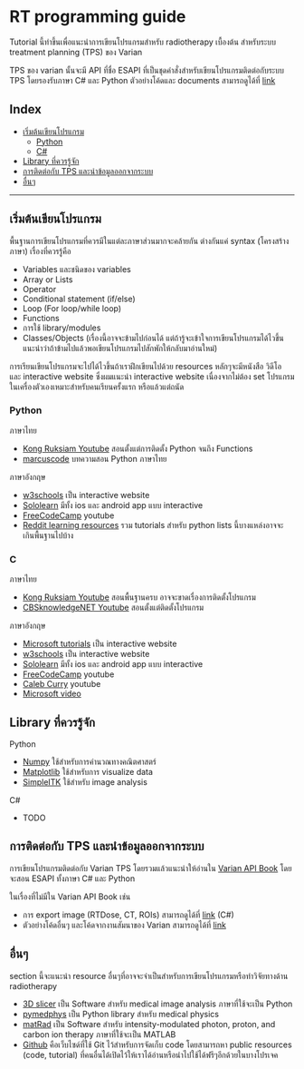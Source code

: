 # RT programming guide

Tutorial นี้ทำขึ้นเพื่อแนะนำการเขียนโปรแกรมสำหรับ radiotherapy เบื้องต้น สำหรับระบบ treatment planning (TPS) ของ Varian

TPS ของ varian นั้นจะมี API ที่ชื่อ ESAPI ที่เป็นชุดคำสั่งสำหรับเขียนโปรแกรมติดต่อกับระบบ TPS โดยรองรับภาษา C# และ Python ตัวอย่างโค้ดและ documents สามารถดูได้ที่ [link](https://varianapis.github.io/)

## Index

- [เริ่มต้นเขียนโปรแกรม](#เริ่มต้นเขียนโปรแกรม)
    - [Python](#python)
    - [C#](#c)
- [Library ที่ควรรู้จัก](##2.-library-ที่ควรรู้จัก)
- [การติดต่อกับ TPS และนำข้อมูลออกจากระบบ](#การติดต่อกับ-tps-และนำข้อมูลออกจากระบบ)
- [อื่นๆ](#อื่นๆ)

---

## เริ่มต้นเขียนโปรแกรม

พื้นฐานการเขียนโปรแกรมที่ควรมีในแต่ละภาษาส่วนมากจะคล้ายกัน ต่างกันแค่ syntax (โครงสร้างภาษา) เรื่องที่ควรรู้คือ

- Variables และชนิดของ variables
- Array or Lists
- Operator
- Conditional statement (if/else)
- Loop (For loop/while loop)
- Functions
- การใช้ library/modules
- Classes/Objects (เรื่องนี้อาจจะข้ามไปก่อนได้ แต่ถ้ารู้จะเข้าใจการเขียนโปรแกรมได้ไวขึ้น แนะนำว่าถ้าข้ามไปแล้วพอเขียนโปรแกรมไปสักพักให้กลับมาอ่านใหม่)

การเรียนเขียนโปรแกรมจะไปได้ไวขึ้นถ้าเราฝึกเขียนไปด้วย resources หลักๆจะมีหนังสือ วิดีโอ และ interactive website ซึ่งผมแนะนำ interactive website เนื่องจากไม่ต้อง set โปรแกรมในเครื่องตัวเองเหมาะสำหรับคนเรียนครั้งแรก หรือแล้วแต่ถนัด

### Python

ภาษาไทย

- [Kong Ruksiam Youtube](https://www.youtube.com/playlist?list=PLltVQYLz1BMBwqJysYnoEKWXUvqusJpgN) สอนตั้งแต่การติดตั้ง Python จนถึง Functions
- [marcuscode](http://marcuscode.com/lang/python) บทความสอน Python ภาษาไทย

ภาษาอังกฤษ

- [w3schools](https://www.w3schools.com/python) เป็น interactive website
- [Sololearn](https://www.sololearn.com/home) มีทั้ง ios และ android app แบบ interactive
- [FreeCodeCamp](https://www.youtube.com/watch?v=rfscVS0vtbw) youtube
- [Reddit learning resources](https://www.reddit.com/r/learnpython/wiki/index#wiki_new_to_python.3F) รวม tutorials สำหรับ python lists นี้บางแหล่งอาจจะเกินพื้นฐานไปบ้าง

### C #

ภาษาไทย

- [Kong Ruksiam Youtube](https://www.youtube.com/playlist?list=PLEE74DyIkwEm84UiA8fRGvJSecZaHZ9KY) สอนพื้นฐานครบ อาจจะขาดเรื่องการติดตั้งโปรแกรม
- [CBSknowledgeNET Youtube](https://www.youtube.com/playlist?list=PLFBv5UmF33FwhFnHXTNNQEq7uFop4v0i2) สอนตั้งแต่ติดตั้งโปรแกรม

ภาษาอังกฤษ

- [Microsoft tutorials](https://docs.microsoft.com/en-us/dotnet/csharp/tour-of-csharp/tutorials/) เป็น interactive website
- [w3schools](https://www.w3schools.com/cs/index.php) เป็น interactive website
- [Sololearn](https://www.sololearn.com/home) มีทั้ง ios และ android app แบบ interactive
- [FreeCodeCamp](https://www.youtube.com/watch?v=GhQdlIFylQ8) youtube
- [Caleb Curry](https://www.youtube.com/playlist?list=PL_c9BZzLwBRIXCJGLd4UzqH34uCclOFwC) youtube
- [Microsoft video](https://dotnet.microsoft.com/en-us/learn/csharp)

## Library ที่ควรรู้จัก

Python

- [Numpy](https://numpy.org/) ใช้สำหรับการคำนวณทางคณิตศาสตร์
- [Matplotlib](https://matplotlib.org/) ใช้สำหรับการ visualize data
- [SimpleITK](https://simpleitk.org/) ใช้สำหรับ image analysis

C#

- TODO

## การติดต่อกับ TPS และนำข้อมูลออกจากระบบ

การเขียนโปรแกรมติดต่อกับ Varian TPS โดยรวมแล้วแนะนำให้อ่านใน [Varian API Book](https://varianapis.github.io/VarianApiBook.pdf) โดยจะสอน ESAPI ทั้งภาษา C# และ Python

ในเรื่องที่ไม่มีใน Varian API Book เช่น

- การ export image (RTDose, CT, ROIs) สามารถดูได้ที่ [link](https://github.com/VarianAPIs/Varian-Code-Samples/blob/master/Eclipse%20Scripting%20API/plugins/Export3D.cs) (C#)
- ตัวอย่างโค้ดอื่นๆ และโค้ดจากงานสัมนาของ Varian สามารถดูได้ที่ [link](https://github.com/VarianAPIs)

## อื่นๆ

section นี้จะแนะนำ resource อื่นๆที่อาจจะจำเป็นสำหรับการเขียนโปรแกรมหรือทำวิจัยทางด้าน radiotherapy

- [3D slicer](https://www.slicer.org/) เป็น Software สำหรับ medical image analysis ภาษาที่ใช้จะเป็น Python
- [pymedphys](https://github.com/pymedphys/pymedphys) เป็น Python library สำหรับ medical physics
- [matRad](https://e0404.github.io/matRad/) เป็น Software สำหรับ intensity-modulated photon, proton, and carbon ion therapy ภาษาที่ใช้จะเป็น MATLAB
- [Github](https://github.com/) คือเว็บไซด์ที่ใช้ Git ไว้สำหรับการจัดเก็บ code โดยสามารถหา public resources (code, tutorial) ที่คนอื่นได้เปิดไว้ให้เราได้อ่านหรือนำไปใช้ได้ฟรีๆอีกด้วยในบางโปรเจค
